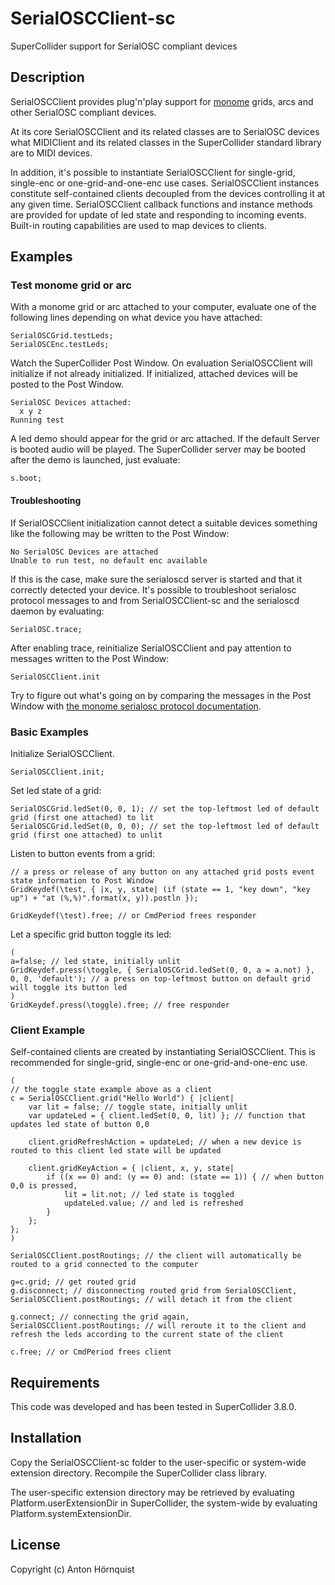# SerialOSCClient-sc

SuperCollider support for SerialOSC compliant devices

## Description

SerialOSCClient provides plug'n'play support for [monome](http://monome.org) grids, arcs and other SerialOSC compliant devices.

At its core SerialOSCClient and its related classes are to SerialOSC devices what MIDIClient and its related classes in the SuperCollider standard library are to MIDI devices.

In addition, it's possible to instantiate SerialOSCClient for single-grid, single-enc or one-grid-and-one-enc use cases. SerialOSCClient instances constitute self-contained clients decoupled from the devices controlling it at any given time. SerialOSCClient callback functions and instance methods are provided for update of led state and responding to incoming events. Built-in routing capabilities are used to map devices to clients.

## Examples

### Test monome grid or arc

With a monome grid or arc attached to your computer, evaluate one of the following lines depending on what device you have attached:

``` supercollider
SerialOSCGrid.testLeds;
SerialOSCEnc.testLeds;
```

Watch the SuperCollider Post Window. On evaluation SerialOSCClient will initialize if not already initialized. If initialized, attached devices will be posted to the Post Window.

```
SerialOSC Devices attached:
  x y z
Running test
```

A led demo should appear for the grid or arc attached. If the default Server is booted audio will be played. The SuperCollider server may be booted after the demo is launched, just evaluate:

``` supercollider
s.boot;
```

#### Troubleshooting

If SerialOSCClient initialization cannot detect a suitable devices something like the following may be written to the Post Window:

```
No SerialOSC Devices are attached
Unable to run test, no default enc available
```

If this is the case, make sure the serialoscd server is started and that it correctly detected your device. It's possible to troubleshoot serialosc protocol messages to and from SerialOSCClient-sc and the serialoscd daemon by evaluating:

``` supercollider
SerialOSC.trace;
```

After enabling trace, reinitialize SerialOSCClient and pay attention to messages written to the Post Window:

``` supercollider
SerialOSCClient.init
```

Try to figure out what's going on by comparing the messages in the Post Window with [the monome serialosc protocol documentation](http://monome.org/docs/osc/). 

### Basic Examples

Initialize SerialOSCClient.

``` supercollider
SerialOSCClient.init;
```

Set led state of a grid:

``` supercollider
SerialOSCGrid.ledSet(0, 0, 1); // set the top-leftmost led of default grid (first one attached) to lit
SerialOSCGrid.ledSet(0, 0, 0); // set the top-leftmost led of default grid (first one attached) to unlit
```

Listen to button events from a grid:

``` supercollider
// a press or release of any button on any attached grid posts event state information to Post Window
GridKeydef(\test, { |x, y, state| (if (state == 1, "key down", "key up") + "at (%,%)".format(x, y)).postln });

GridKeydef(\test).free; // or CmdPeriod frees responder
```

Let a specific grid button toggle its led:

``` supercollider
(
a=false; // led state, initially unlit
GridKeydef.press(\toggle, { SerialOSCGrid.ledSet(0, 0, a = a.not) }, 0, 0, 'default'); // a press on top-leftmost button on default grid will toggle its button led
)
GridKeydef.press(\toggle).free; // free responder
```

### Client Example

Self-contained clients are created by instantiating SerialOSCClient. This is recommended for single-grid, single-enc or one-grid-and-one-enc use.

``` supercollider
(
// the toggle state example above as a client
c = SerialOSCClient.grid("Hello World") { |client|
	var lit = false; // toggle state, initially unlit
	var updateLed = { client.ledSet(0, 0, lit) }; // function that updates led state of button 0,0

	client.gridRefreshAction = updateLed; // when a new device is routed to this client led state will be updated

	client.gridKeyAction = { |client, x, y, state|
        if ((x == 0) and: (y == 0) and: (state == 1)) { // when button 0,0 is pressed,
			lit = lit.not; // led state is toggled
			updateLed.value; // and led is refreshed
		}
	};
};
)

SerialOSCClient.postRoutings; // the client will automatically be routed to a grid connected to the computer

g=c.grid; // get routed grid
g.disconnect; // disconnecting routed grid from SerialOSCClient,
SerialOSCClient.postRoutings; // will detach it from the client

g.connect; // connecting the grid again,
SerialOSCClient.postRoutings; // will reroute it to the client and refresh the leds according to the current state of the client

c.free; // or CmdPeriod frees client
```

## Requirements

This code was developed and has been tested in SuperCollider 3.8.0.

## Installation

Copy the SerialOSCClient-sc folder to the user-specific or system-wide extension directory. Recompile the SuperCollider class library.

The user-specific extension directory may be retrieved by evaluating Platform.userExtensionDir in SuperCollider, the system-wide by evaluating Platform.systemExtensionDir.

## License

Copyright (c) Anton Hörnquist
